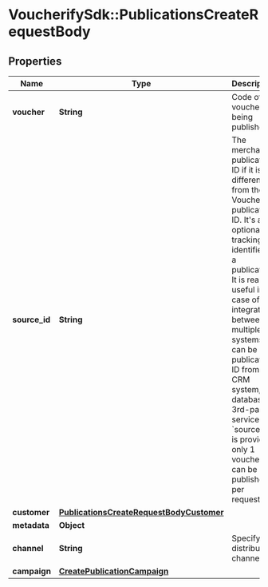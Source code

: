 # VoucherifySdk::PublicationsCreateRequestBody

## Properties

| Name | Type | Description | Notes |
| ---- | ---- | ----------- | ----- |
| **voucher** | **String** | Code of the voucher being published. | [optional] |
| **source_id** | **String** | The merchant&#39;s publication ID if it is different from the Voucherify publication ID. It&#39;s an optional tracking identifier of a publication. It is really useful in case of an integration between multiple systems. It can be a publication ID from a CRM system, database or 3rd-party service. If &#x60;source_id&#x60; is provided only 1 voucher can be published per request. | [optional] |
| **customer** | [**PublicationsCreateRequestBodyCustomer**](PublicationsCreateRequestBodyCustomer.md) |  | [optional] |
| **metadata** | **Object** |  | [optional] |
| **channel** | **String** | Specify the distribution channel. | [optional] |
| **campaign** | [**CreatePublicationCampaign**](CreatePublicationCampaign.md) |  | [optional] |

